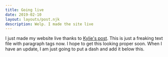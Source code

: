 ```yaml
---
title: Going live
date: 2019-02-10
layout: layouts/post.njk
description: Welp. I made the site live
---
```


I just made my website live thanks to <a href="https://twitter.com/kylietimpani/status/1094649599866753024" target="_blank">Kylie's post</a>. This is just a freaking text file with paragraph tags now. I hope to get this looking proper soon. When I have an update, I am just going to put a dash and add it below this.
